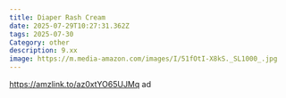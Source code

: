 ```yaml
---
title: Diaper Rash Cream
date: 2025-07-29T10:27:31.362Z
tags: 2025-07-30
Category: other
description: 9.xx
image: https://m.media-amazon.com/images/I/51fOtI-X8kS._SL1000_.jpg
---
```

https://amzlink.to/az0xtYO65UJMq  ad